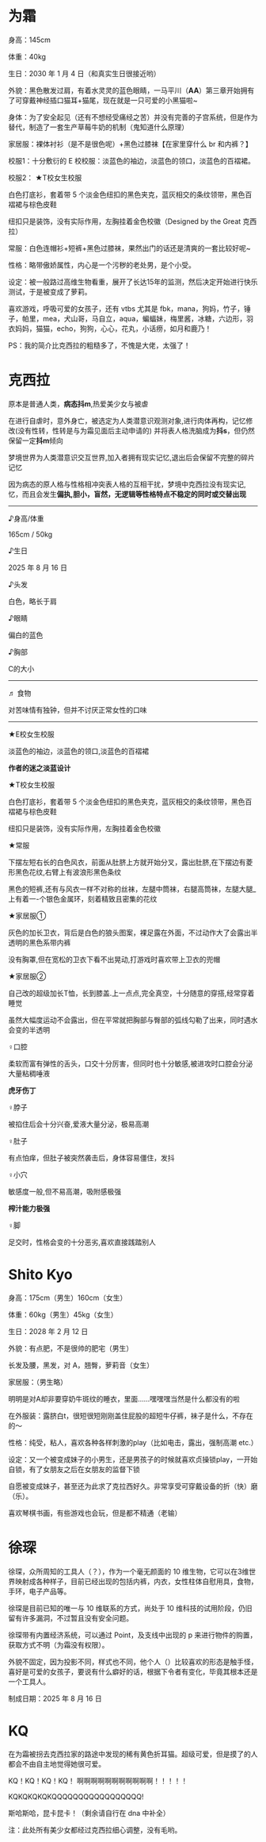 # 为霜
身高：145cm

体重：40kg

生日：2030 年 1 月 4 日（和真实生日很接近哟）

外貌：黑色散发过肩，有着水灵灵的蓝色眼睛，一马平川（**AA**）第三章开始拥有了可穿戴神经插口猫耳+猫尾，现在就是一只可爱的小黑猫啦~

身体：为了安全起见（还有不想经受痛经之苦）并没有完善的子宫系统，但是作为替代，制造了一套生产草莓牛奶的机制（鬼知道什么原理）

家居服：裸体衬衫（是不是很色呢）+黑色过膝袜【在家里穿什么 br 和内裤？】

校服1：十分敷衍的 E 校校服：淡蓝色的袖边，淡蓝色的领口，淡蓝色的百褶裙。

校服2： ★T校女生校服

白色打底衫，套着带 5 个淡金色纽扣的黑色夹克，蓝灰相交的条纹领带，黑色百褶裙与棕色皮鞋

纽扣只是装饰，没有实际作用，左胸挂着金色校徽（Designed by the Great 克西拉）

常服：白色连帽衫+短裤+黑色过膝袜，果然出门的话还是清爽的一套比较好呢~

性格：略带傲娇属性，内心是一个污秽的老处男，是个小受。

设定：被一般路过高维生物看重，展开了长达15年的监测，然后决定开始进行快乐测试，于是被变成了萝莉。

喜欢游戏，呼吸可爱的女孩子，还有 vtbs 尤其是 fbk，mana，狗妈，竹子，锤子，帕里，mea，犬山哥，马自立，aqua，蝙蝠妹，梅里酱，冰糖，六边形，羽衣妈妈，猫猫，echo，狗狗，心心，花丸，小话痨，如月和鹿乃！

PS：我的简介比克西拉的粗糙多了，不愧是大佬，太强了！

# 克西拉
原本是普通人类，**病态抖m**,热爱美少女与被虐

在进行自虐时，意外身亡，被选定为人类潜意识观测对象,进行肉体再构，记忆修改(没有性转，性转是与为霜见面后主动申请的) 并将表人格洗脑成为**抖s**，但仍然保留一定**抖m**倾向

梦境世界为人类潜意识交互世界,加入者拥有现实记忆,退出后会保留不完整的碎片记忆

因为病态的原人格与性格相冲突表人格的互相干扰，梦境中克西拉没有现实记,忆，而且会发生**偏执,胆小，盲然，无逻辑等性格特点不稳定的同时或交替出现**

***

♪身高/体重

165cm / 50kg

♪生日

2025 年 8 月 16 日

♪头发

白色，略长于肩

♪眼睛

偏白的蓝色

♪胸部

C的大小

***

♬ 食物

对苦味情有独钟，但并不讨厌正常女性的口味

***

★E校女生校服

淡蓝色的袖边，淡蓝色的领口,淡蓝色的百褶裙

**作者的迷之淡蓝设计**

★T校女生校服

白色打底衫，套着带 5 个淡金色纽扣的黑色夹克，蓝灰相交的条纹领带，黑色百褶裙与棕色皮鞋

纽扣只是装饰，没有实际作用，左胸挂着金色校徽

★常服

下摆左短右长的白色风衣，前面从肚脐上方就开始分叉，露出肚脐,在下摆边有菱形黑色花纹,右臂上有波浪形黑色条纹

黑色的短裤,还有与风衣一样不对称的丝袜，左腿中筒袜，右腿高筒袜，左腿大腿_上有着一-个银色金属环，刻着精致且密集的花纹

★家居服①

灰色的加长卫衣，背后是白色的狼头图案，裸足露在外面，不过动作大了会露出半透明的黑色系带内裤

没有胸罩,但在宽松的卫衣下看不出晃动,打游戏时喜欢带上卫衣的兜帽

★家居服②

自己改的超级加长T恤，长到膝盖.上一点点,完全真空，十分随意的穿搭,经常穿着睡觉

虽然大幅度运动不会露出，但在平常就把胸部与臀部的弧线勾勒了出来，同时遇水会变的半透明

♀口腔

柔软而富有弹性的舌头，口交十分厉害，但同时也十分敏感,被进攻时口腔会分泌大量粘稠唾液

**虎牙伤丁**

♀脖子

被掐住后会十分兴奋,爱液大量分泌，极易高潮

♀肚子

有点怕痒，但肚子被突然袭击后，身体容易僵住，发抖

♀小穴

敏感度一般,但不易高潮，吸附感极强

**榨汁能力极强**

♀脚

足交时，性格会变的十分恶劣,喜欢直接践踏别人

# Shito Kyo
身高：175cm（男生）160cm（女生）

体重：60kg（男生）45kg（女生）

生日：2028 年 2 月 12 日

外貌：有点肥，不是很帅的肥宅（男生）

长发及腰，黑发，对 A，翘臀，萝莉音（女生）

家居服：（男生略）

明明是对A却非要穿奶牛斑纹的睡衣，里面……嘿嘿嘿当然是什么都没有的啦

在外服装：露脐白t，很短很短刚刚盖住屁股的超短牛仔裤，袜子是什么，不存在的～

性格：纯受，粘人，喜欢各种各样刺激的play（比如电击，露出，强制高潮 etc.）

设定：又一个被变成妹子的小男生，还是男孩子的时候就喜欢贞操锁play，一开始自锁，有了女朋友之后在女朋友的监督下锁

自愿被变成妹子，甚至还为此求了克拉西好久。非常享受可穿戴设备的折（快）磨（乐）。

喜欢琴棋书画，有些游戏也会玩，但是都不精通（老输）

# 徐琛
徐琛，众所周知的工具人（？），作为一个毫无颜面的 10 维生物，它可以在3维世界映射成各种样子，目前已经出现的包括内裤，内衣，女性柱体自慰用具，食物，手环，电子产品等。

徐琛是目前已知的唯一与 10 维联系的方式，尚处于 10 维科技的试用阶段，仍旧留有许多漏洞，不过暂且没有安全问题。

徐琛带有内置经济系统，可以通过 Point，及支线中出现的 p 来进行物件的购置，获取方式不明（为霜没有权限）。

外貌不固定，因为投影不同，样式也不同，他个人（）比较喜欢的形态是触手怪，喜好是可爱的女孩子，要说有什么癖好的话，根据下令者有变化，毕竟其根本还是一个工具人。

制成日期：2025 年 8 月 16 日

# KQ
在为霜被拐去克西拉家的路途中发现的稀有黄色折耳猫。超级可爱，但是摸了的人都会不由自主地觉得她很可爱。

KQ！KQ！KQ！KQ！
啊啊啊啊啊啊啊啊啊啊啊！！！！！

KQKQKQKQKQQQQQQQQQQQQQQQQQ!

斯哈斯哈，昆卡昆卡！（剩余请自行在 dna 中补全）

注：此处所有美少女都经过克西拉细心调整，没有毛哟。
